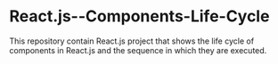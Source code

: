 # React.js--Components-Life-Cycle
This repository contain React.js project that shows the life cycle of components in React.js and the sequence in which they are executed.

